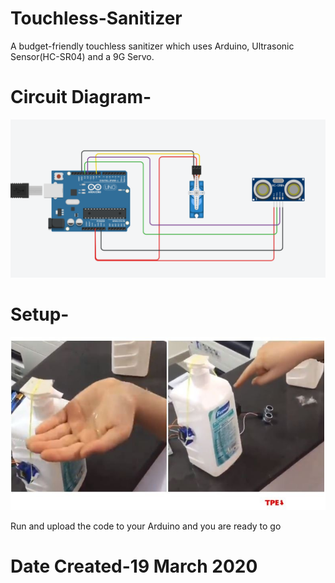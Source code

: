 # Touchless-Sanitizer

A budget-friendly touchless sanitizer which uses Arduino, Ultrasonic Sensor(HC-SR04) and a 9G Servo.

<h1>Circuit Diagram-</h1>
<img src="https://github.com/adimehta03/Touchless-Sanitizer/blob/master/sanitizerbin.png" />

<h1>Setup-</h1>
<img src="https://github.com/adimehta03/Touchless-Sanitizer/blob/master/setup.jpg" />

Run and upload the code to your Arduino and you are ready to go

<h1>Date Created-19 March 2020</h1>
